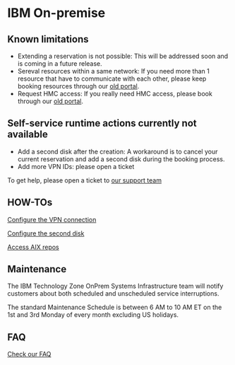 # IBM On-premise

## Known limitations
- Extending a reservation is not possible: This will be addressed soon and is coming in a future release.
- Sereval resources within a same network: If you need more than 1 resource that have to communicate with each other, please keep booking resources through our [old portal](http://ibm.biz/cecc-portal).
- Request HMC access: If you really need HMC access, please book through our [old portal](http://ibm.biz/cecc-portal).


## Self-service runtime actions currently not available
- Add a second disk after the creation: A workaround is to cancel your current reservation and add a second disk during the booking process.
- Add more VPN IDs: please open a ticket

To get help, please open a ticket to [our support team](mailto:techzone.help@ibm.com)

## HOW-TOs

[Configure the VPN connection](IBM-On-premise-Runbooks/configure-vpn.md)

[Configure the second disk](IBM-On-premise-Runbooks/configure-second-disk.md)

[Access AIX repos](IBM-On-premise-Runbooks/access-aix-repos.md)

## Maintenance

The IBM Technology Zone OnPrem Systems Infrastructure team will notify customers about both scheduled and unscheduled service interruptions.

The standard Maintenance Schedule is between 6 AM to 10 AM ET on the 1st and 3rd Monday of every month excluding US holidays. 

## FAQ

[Check our FAQ](IBM-On-premise-Runbooks/faq.md)
